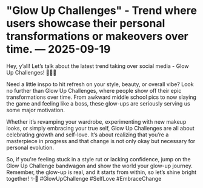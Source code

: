 # "Glow Up Challenges" - Trend where users showcase their personal transformations or makeovers over time. — 2025-09-19

Hey, y’all! Let’s talk about the latest trend taking over social media - Glow Up Challenges! 🌟💁‍♀️

Need a little inspo to hit refresh on your style, beauty, or overall vibe? Look no further than Glow Up Challenges, where people show off their epic transformations over time. From awkward middle school pics to now slaying the game and feeling like a boss, these glow-ups are seriously serving us some major motivation.

Whether it’s revamping your wardrobe, experimenting with new makeup looks, or simply embracing your true self, Glow Up Challenges are all about celebrating growth and self-love. It’s about realizing that you’re a masterpiece in progress and that change is not only okay but necessary for personal evolution.

So, if you're feeling stuck in a style rut or lacking confidence, jump on the Glow Up Challenge bandwagon and show the world your glow-up journey. Remember, the glow-up is real, and it starts from within, so let’s shine bright together! ✨💖 #GlowUpChallenge #SelfLove #EmbraceChange